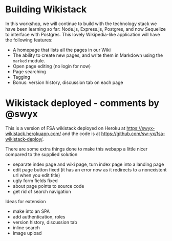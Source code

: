 # Building Wikistack

In this workshop, we will continue to build with the technology stack we have been learning so far: Node.js, Express.js, Postgres, and now Sequelize to interface with Postgres. This lovely Wikipedia-like application will have the following features:

- A homepage that lists all the pages in our Wiki
- The ability to create new pages, and write them in Markdown using the `marked` module.
- Open page editing (no login for now)
- Page searching
- Tagging
- Bonus: version history, discussion tab on each page

# Wikistack deployed - comments by @swyx

This is a version of FSA wikistack deployed on Heroku at <https://swyx-wikistack.herokuapp.com/> and the code is at <https://github.com/sw-yx/fsa-wikistack-deploy/>.

There are some extra things done to make this webapp a little nicer compared to the supplied solution
- separate index page and wiki page, turn index page into a landing page
- edit page button fixed (it has an error now as it redirects to a nonexistent url when you edit title)
- ugly form fields fixed
- about page points to source code
- get rid of search navigation

Ideas for extension
- make into an SPA
- add authentication, roles
- version history, discussion tab
- inline search
- image upload
